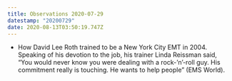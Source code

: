 ```yaml
---
title: Observations 2020-07-29
datestamp: "20200729"
date: 2020-08-13T03:50:19.747Z
---
```

- How David Lee Roth trained to be a New York City EMT in 2004. Speaking of his devotion to the job, his trainer Linda Reissman said, “You would never know you were dealing with a rock-’n’-roll guy. His commitment really is touching. He wants to help people” (EMS World).